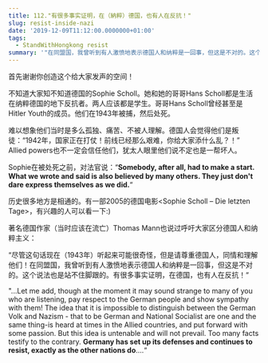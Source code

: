 ```yaml
---
title: 112."有很多事实证明，在（納粹）德国，也有人在反抗！"
slug: resist-inside-nazi
date: '2019-12-09T11:12:00.0000000+01:00'
tags:
  - StandWithHongkong resist
summary: '"在同盟国，我曾听到有人激愤地表示德国人和纳粹是一回事，但这是不对的。这个说法也是站不住脚跟的。有很多事实证明，在德国，也有人在反抗！“'
---
```

首先谢谢你创造这个给大家发声的空间！



不知道大家知不知道德国的Sophie Scholl。她和她的哥哥Hans Scholl都是生活在纳粹德国的地下反抗者。两人应该都是学生。哥哥Hans Scholl曾经甚至是Hitler Youth的成员。他们在1943年被捕，然后处死。



难以想象他们当时是多么孤独、痛苦、不被人理解。德国人会觉得他们是叛徒：“1942年，国家正在打仗！前线已经那么艰难，你给大家添什么乱？！”  Allied powers也不一定会信任他们，犹太人眼里他们说不定也是一帮坏人。



Sophie在被处死之前，对法官说：“**Somebody, after all, had to make a start. What we wrote and said is also believed by many others. They just don't dare express themselves as we did.**“



历史很多地方是相通的。有一部2005的德国电影<Sophie Scholl – Die letzten Tage>，有兴趣的人可以看一下:)

著名德国作家（当时应该在流亡）Thomas Mann也说过呼吁大家区分德国人和纳粹主义：



“尽管这句话现在（1943年）听起来可能很奇怪，但是请尊重德国人，同情和理解他们！在同盟国，我曾听到有人激愤地表示德国人和纳粹是一回事，但这是不对的。这个说法也是站不住脚跟的。有很多事实证明，在德国，也有人在反抗！“



"...Let me add, though at the moment it may sound strange to many of you who are listening, pay respect to the German people and show sympathy with them! The idea that it is impossible to distinguish between the German Volk and Nazism - that to be German and National Socialist are one and the same thing-is heard at times in the Allied countries, and put forward with some passion. But this idea is untenable and will not prevail. Too many facts testify to the contrary. **Germany has set up its defenses and continues to resist, exactly as the other nations do**....“
